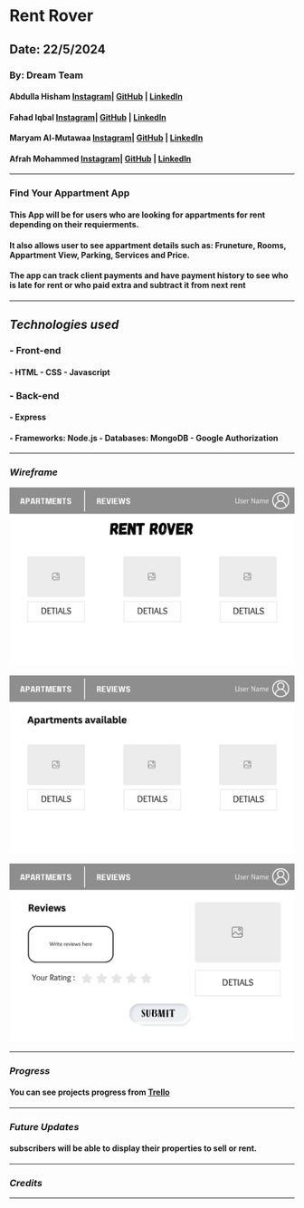 # Rent Rover

## Date: 22/5/2024

### By: Dream Team

#### Abdulla Hisham [Instagram](https://www.instagram.com/3abood23/?hl=en)| [GitHub](https://github.com/chupa1997) | [LinkedIn](www.linkedin.com/in/aboodisa)

#### Fahad Iqbal [Instagram](https://www.instagram.com/fahad.iqb?igsh=MXVrN20yZGZhNzRxMg==)| [GitHub](https://github.com/FahadIqbal1122) | [LinkedIn](https://www.linkedin.com/in/fahadiqbalmohammad?utm_source=share&utm_campaign=share_via&utm_content=profile&utm_medium=android_app)

#### Maryam Al-Mutawaa [Instagram](https://www.instagram.com/mryam_almutawa?igsh=MWJ4djhoaDUyY3I2ZQ%3D%3D&utm_source=qr)| [GitHub](https://github.com/MaryamAlmutawa9) | [LinkedIn](https://www.linkedin.com/in/maryam-almutawa-1b0767289?utm_source=share&utm_campaign=share_via&utm_content=profile&utm_medium=ios_app)

#### Afrah Mohammed [Instagram](https://www.instagram.com/_afrah_mohammed/)| [GitHub](https://github.com/Afrah) | [LinkedIn](<[www.linkedin.com/in/aboodisa](https://www.linkedin.com/in/afrah-mohd-6ab257276/)>)

---

### **Find Your Appartment App**

#### This App will be for users who are looking for appartments for rent depending on their requierments.
#### It also allows user to see appartment details such as: Fruneture, Rooms, Appartment View, Parking, Services and Price. 
#### The app can track client payments and have payment history to see who is late for rent or who paid extra and subtract it from next rent 

---

## **_Technologies used_**

### - Front-end
#### - HTML - CSS - Javascript

### - Back-end
#### - Express
#### - Frameworks: Node.js - Databases:  MongoDB - Google Authorization

---

### **_Wireframe_**

![Home](./Extras/HomePage.png)

![Apartments](./Extras/ApartmentsPage.png)

![Reviews](./Extras/ReviewSection.png)

---

### **_Progress_**

#### You can see projects progress from [Trello](https://trello.com/b/DR5WLmgo/rentrover-project)

---

### **_Future Updates_**
####  subscribers will be able to display their properties to sell or rent.
---

### **_Credits_**

---
